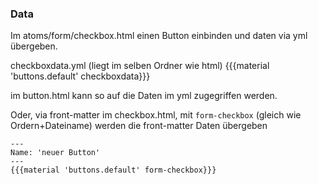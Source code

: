 ### Data
Im atoms/form/checkbox.html einen Button einbinden und daten via yml übergeben.

checkboxdata.yml (liegt im selben Ordner wie html)
{{{material 'buttons.default' checkboxdata}}}

im button.html kann so auf die Daten im yml zugegriffen werden.

Oder, via front-matter im checkbox.html, mit ```form-checkbox``` (gleich wie Ordern+Dateiname) werden die front-matter Daten übergeben

```
---
Name: 'neuer Button'
---
{{{material 'buttons.default' form-checkbox}}}
```
